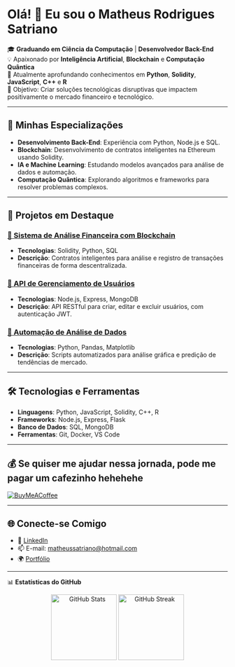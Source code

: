 # Olá! 👋 Eu sou o Matheus Rodrigues Satriano  

🎓 **Graduando em Ciência da Computação** | **Desenvolvedor Back-End**  
💡 Apaixonado por **Inteligência Artificial**, **Blockchain** e **Computação Quântica**  
🌱 Atualmente aprofundando conhecimentos em **Python**, **Solidity**, **JavaScript**, **C++** e **R**  
🎯 Objetivo: Criar soluções tecnológicas disruptivas que impactem positivamente o mercado financeiro e tecnológico.

---

## 🚀 Minhas Especializações
- **Desenvolvimento Back-End**: Experiência com Python, Node.js e SQL.  
- **Blockchain**: Desenvolvimento de contratos inteligentes na Ethereum usando Solidity.  
- **IA e Machine Learning**: Estudando modelos avançados para análise de dados e automação.  
- **Computação Quântica**: Explorando algoritmos e frameworks para resolver problemas complexos.  

---

## 📂 Projetos em Destaque

### [🔗 Sistema de Análise Financeira com Blockchain](#)
- **Tecnologias**: Solidity, Python, SQL  
- **Descrição**: Contratos inteligentes para análise e registro de transações financeiras de forma descentralizada.  

### [🔗 API de Gerenciamento de Usuários](#)
- **Tecnologias**: Node.js, Express, MongoDB  
- **Descrição**: API RESTful para criar, editar e excluir usuários, com autenticação JWT.  

### [🔗 Automação de Análise de Dados](#)
- **Tecnologias**: Python, Pandas, Matplotlib  
- **Descrição**: Scripts automatizados para análise gráfica e predição de tendências de mercado.  

---

## 🛠️ Tecnologias e Ferramentas
- **Linguagens**: Python, JavaScript, Solidity, C++, R  
- **Frameworks**: Node.js, Express, Flask  
- **Banco de Dados**: SQL, MongoDB  
- **Ferramentas**: Git, Docker, VS Code  

---

## 💰 Se quiser me ajudar nessa jornada, pode me pagar um cafezinho hehehehe  
[![BuyMeACoffee](https://img.shields.io/badge/Buy%20Me%20a%20Coffee-ffdd00?style=for-the-badge&logo=buy-me-a-coffee&logoColor=black)](https://www.buymeacoffee.com/matheussatriano)  

---

## 🌐 Conecte-se Comigo
- 💼 [LinkedIn](https://www.linkedin.com/in/matheus-rodrigues-satriano)  
- 📫 E-mail: matheussatriano@hotmail.com  
- 🌍 [Portfólio](https://g.dev/satriano)

---

📊 **Estatísticas do GitHub**
<div align="center">
  <img height="150em" src="https://github-readme-stats.vercel.app/api?username=satriano&show_icons=true&theme=radical" alt="GitHub Stats"/>
  <img height="150em" src="https://github-readme-streak-stats.herokuapp.com/?user=satriano&theme=radical" alt="GitHub Streak"/>
</div>
